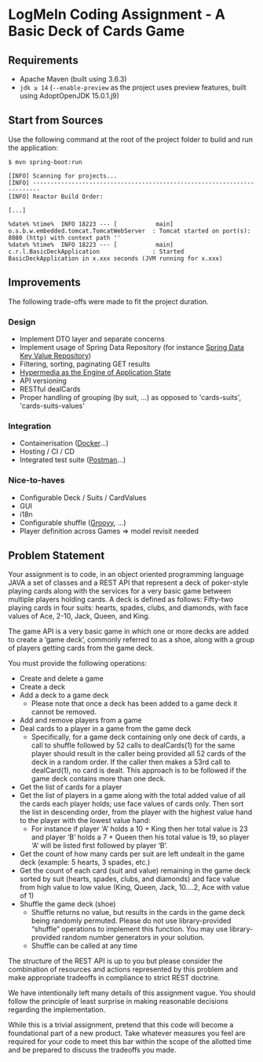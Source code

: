 LogMeIn Coding Assignment - A Basic Deck of Cards Game
======================================================

Requirements
------------

* Apache Maven (built using 3.6.3)
* `jdk ≥ 14` (`--enable-preview` as the project uses preview features, built using AdoptOpenJDK 15.0.1.j9)

Start from Sources
------------------

Use the following command at the root of the project folder to build and run the application:

```
$ mvn spring-boot:run

[INFO] Scanning for projects...
[INFO] ------------------------------------------------------------------------
[INFO] Reactor Build Order:

[...]

%date% %time%  INFO 18223 --- [           main] o.s.b.w.embedded.tomcat.TomcatWebServer  : Tomcat started on port(s): 8080 (http) with context path ''
%date% %time%  INFO 18223 --- [           main] c.r.l.BasicDeckApplication               : Started BasicDeckApplication in x.xxx seconds (JVM running for x.xxx)
```

Improvements
------------

The following trade-offs were made to fit the project duration.

### Design

* Implement DTO layer and separate concerns
* Implement usage of Spring Data Repository (for
  instance [Spring Data Key Value Repository](https://docs.spring.io/spring-data/keyvalue/docs/current/reference/html/#reference))
* Filtering, sorting, paginating GET results
* [Hypermedia as the Engine of Application State](https://en.wikipedia.org/wiki/HATEOAS)
* API versioning
* RESTful dealCards
* Proper handling of grouping (by suit, ...) as opposed to 'cards-suits', 'cards-suits-values'

### Integration

* Containerisation ([Docker](https://www.docker.com/)...)
* Hosting / CI / CD
* Integrated test suite ([Postman](https://www.postman.com/)...)

### Nice-to-haves

* Configurable Deck / Suits / CardValues
* GUI
* i18n
* Configurable shuffle ([Groovy](https://groovy-lang.org/), ...)
* Player definition across Games => model revisit needed

Problem Statement
-----------------

Your assignment is to code, in an object oriented programming language JAVA a set of classes and a REST API that
represent a deck of poker-style playing cards along with the services for a very basic game between multiple players
holding cards. A deck is defined as follows:  Fifty-two playing cards in four suits: hearts, spades, clubs, and
diamonds, with face values of Ace, 2-10, Jack, Queen, and King.

The game API is a very basic game in which one or more decks are added to create a ‘game deck’, commonly referred to as
a shoe, along with a group of players getting cards from the game deck.

You must provide the following operations:

* Create and delete a game
* Create a deck
* Add a deck to a game deck
    * Please note that once a deck has been added to a game deck it cannot be removed.
* Add and remove players from a game
* Deal cards to a player in a game from the game deck
    * Specifically, for a game deck containing only one deck of cards, a call to shuffle followed by 52 calls to
      dealCards(1) for the same player should result in the caller being provided all 52 cards of the deck in a random
      order. If the caller then makes a 53rd call to dealCard(1), no card is dealt. This approach is to be followed if
      the game deck contains more than one deck.
* Get the list of cards for a player
* Get the list of players in a game along with the total added value of all the cards each player holds; use face values
  of cards only. Then sort the list in descending order, from the player with the highest value hand to the player with
  the lowest value hand:
    * For instance if player ‘A’ holds a 10 + King then her total value is 23 and player ‘B’ holds a 7 + Queen then his
      total value is 19, so player ‘A’ will be listed first followed by player ‘B’.
* Get the count of how many cards per suit are left undealt in the game deck (example: 5 hearts, 3 spades, etc.)
* Get the count of each card (suit and value) remaining in the game deck sorted by suit (hearts, spades, clubs, and
  diamonds) and face value from high value to low value (King, Queen, Jack, 10….2, Ace with value of 1)
* Shuffle the game deck (shoe)
    * Shuffle returns no value, but results in the cards in the game deck being randomly permuted. Please do not use
      library-provided “shuffle” operations to implement this function. You may use library-provided random number
      generators in your solution.
    * Shuffle can be called at any time

The structure of the REST API is up to you but please consider the combination of resources and actions represented by
this problem and make appropriate tradeoffs in compliance to strict REST doctrine.

We have intentionally left many details of this assignment vague. You should follow the principle of least surprise in
making reasonable decisions regarding the implementation.

While this is a trivial assignment, pretend that this code will become a foundational part of a new product. Take
whatever measures you feel are required for your code to meet this bar within the scope of the allotted time and be
prepared to discuss the tradeoffs you made. 

